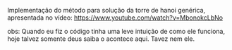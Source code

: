 Implementação do método para solução da torre de hanoi genérica,
apresentada no vídeo:
https://www.youtube.com/watch?v=MbonokcLbNo


obs: Quando eu fiz o código tinha uma leve intuição de como ele funciona,
hoje talvez somente deus saiba o acontece aqui. Tavez nem ele.
